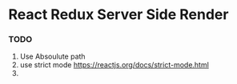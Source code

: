 # React Redux Server Side Render

### TODO

1. Use Absoulute path
2. use strict mode https://reactjs.org/docs/strict-mode.html
3.
